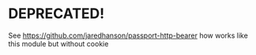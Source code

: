 # DEPRECATED!


See https://github.com/jaredhanson/passport-http-bearer how works like this module but without cookie